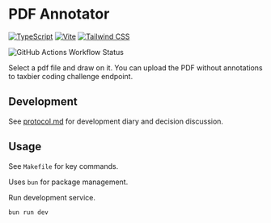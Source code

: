 # PDF Annotator

[![TypeScript](https://img.shields.io/badge/TypeScript-3178C6?logo=typescript&logoColor=fff)](#)
[![Vite](https://img.shields.io/badge/Vite-646CFF?logo=vite&logoColor=fff)](#)
[![Tailwind CSS](https://img.shields.io/badge/Tailwind%20CSS-%2338B2AC.svg?logo=tailwind-css&logoColor=white)](#)

![GitHub Actions Workflow Status](https://img.shields.io/github/actions/workflow/status/RobertMeissner/pdf_annotator/CI)

Select a pdf file and draw on it. You can upload the PDF without annotations to taxbier coding challenge endpoint.

## Development

See [protocol.md](docs/protocol.md) for development diary and decision discussion.

## Usage

See `Makefile` for key commands.

Uses `bun` for package management.

Run development service.
```shell
bun run dev
```

